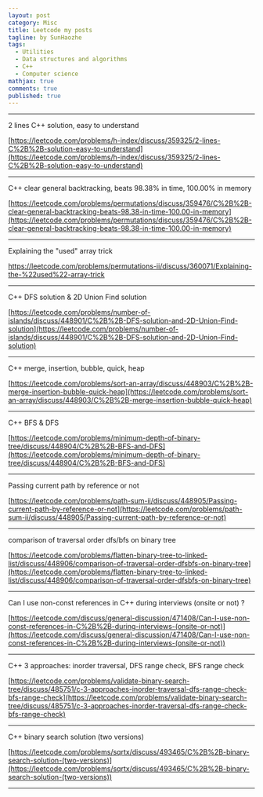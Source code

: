 ```yaml
---
layout: post
category: Misc
title: Leetcode my posts
tagline: by SunHaozhe
tags: 
  - Utilities
  - Data structures and algorithms
  - C++
  - Computer science
mathjax: true
comments: true
published: true
---
```


**************************************************************************

2 lines C++ solution, easy to understand

[https://leetcode.com/problems/h-index/discuss/359325/2-lines-C%2B%2B-solution-easy-to-understand](https://leetcode.com/problems/h-index/discuss/359325/2-lines-C%2B%2B-solution-easy-to-understand)

**************************************************************************

C++ clear general backtracking, beats 98.38% in time, 100.00% in memory

[https://leetcode.com/problems/permutations/discuss/359476/C%2B%2B-clear-general-backtracking-beats-98.38-in-time-100.00-in-memory](https://leetcode.com/problems/permutations/discuss/359476/C%2B%2B-clear-general-backtracking-beats-98.38-in-time-100.00-in-memory)

**************************************************************************


Explaining the "used" array trick

[https://leetcode.com/problems/permutations-ii/discuss/360071/Explaining-the-%22used%22-array-trick
](https://leetcode.com/problems/permutations-ii/discuss/360071/Explaining-the-%22used%22-array-trick)

**************************************************************************


C++ DFS solution & 2D Union Find solution

[https://leetcode.com/problems/number-of-islands/discuss/448901/C%2B%2B-DFS-solution-and-2D-Union-Find-solution](https://leetcode.com/problems/number-of-islands/discuss/448901/C%2B%2B-DFS-solution-and-2D-Union-Find-solution)

**************************************************************************

C++ merge, insertion, bubble, quick, heap

[https://leetcode.com/problems/sort-an-array/discuss/448903/C%2B%2B-merge-insertion-bubble-quick-heap](https://leetcode.com/problems/sort-an-array/discuss/448903/C%2B%2B-merge-insertion-bubble-quick-heap)

**************************************************************************

C++ BFS & DFS

[https://leetcode.com/problems/minimum-depth-of-binary-tree/discuss/448904/C%2B%2B-BFS-and-DFS](https://leetcode.com/problems/minimum-depth-of-binary-tree/discuss/448904/C%2B%2B-BFS-and-DFS)

**************************************************************************

Passing current path by reference or not

[https://leetcode.com/problems/path-sum-ii/discuss/448905/Passing-current-path-by-reference-or-not](https://leetcode.com/problems/path-sum-ii/discuss/448905/Passing-current-path-by-reference-or-not)

**************************************************************************

comparison of traversal order dfs/bfs on binary tree

[https://leetcode.com/problems/flatten-binary-tree-to-linked-list/discuss/448906/comparison-of-traversal-order-dfsbfs-on-binary-tree](https://leetcode.com/problems/flatten-binary-tree-to-linked-list/discuss/448906/comparison-of-traversal-order-dfsbfs-on-binary-tree)

**************************************************************************

Can I use non-const references in C++ during interviews (onsite or not) ?

[https://leetcode.com/discuss/general-discussion/471408/Can-I-use-non-const-references-in-C%2B%2B-during-interviews-(onsite-or-not)](https://leetcode.com/discuss/general-discussion/471408/Can-I-use-non-const-references-in-C%2B%2B-during-interviews-(onsite-or-not))

**************************************************************************

C++ 3 approaches: inorder traversal, DFS range check, BFS range check

[https://leetcode.com/problems/validate-binary-search-tree/discuss/485751/c-3-approaches-inorder-traversal-dfs-range-check-bfs-range-check](https://leetcode.com/problems/validate-binary-search-tree/discuss/485751/c-3-approaches-inorder-traversal-dfs-range-check-bfs-range-check)



**************************************************************************

C++ binary search solution (two versions)

[https://leetcode.com/problems/sqrtx/discuss/493465/C%2B%2B-binary-search-solution-(two-versions)](https://leetcode.com/problems/sqrtx/discuss/493465/C%2B%2B-binary-search-solution-(two-versions))





**************************************************************************
















